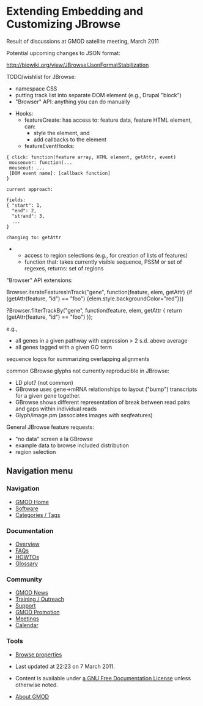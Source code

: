 



<span id="top"></span>




# <span dir="auto">Extending Embedding and Customizing JBrowse</span>









Result of discussions at GMOD satellite meeting, March 2011

Potential upcoming changes to JSON format:

<a href="http://biowiki.org/view/JBrowse/JsonFormatStabilization"
class="external free"
rel="nofollow">http://biowiki.org/view/JBrowse/JsonFormatStabilization</a>

TODO/wishlist for JBrowse:

- namespace CSS
- putting track list into separate DOM element (e.g., Drupal "block")
- "Browser" API: anything you can do manually

<!-- -->

- Hooks:
  - featureCreate: has access to: feature data, feature HTML element,
    can:
    - style the element, and
    - add callbacks to the element
  - featureEventHooks:

<!-- -->

    { click: function(feature array, HTML element, getAttr, event)
     mouseover: function(...
     mouseout: ...
     [DOM event name]: [callback function]
    }

    current approach:

    fields:
    { "start": 1,
      "end": 2,
      "strand": 3,
      ...
    }

    changing to: getAttr

- - access to region selections (e.g., for creation of lists of
    features)
  - function that: takes currently visible sequence, PSSM or set of
    regexes, returns: set of regions

"Browser" API extensions:

Browser.iterateFeaturesInTrack("gene", function(feature, elem, getAttr)
{if (getAttr(feature, "id") == "foo")
{elem.style.backgroundColor="red"}})

?Browser.filterTrackBy("gene", function(feature, elem, getAttr { return
(getAttr(feature, "id") == "foo") });

e.g.,

- all genes in a given pathway with expression \> 2 s.d. above average
- all genes tagged with a given GO term

sequence logos for summarizing overlapping alignments

common GBrowse glyphs not currently reproducible in JBrowse:

- LD plot? (not common)
- GBrowse uses gene-\>mRNA relationships to layout ("bump") transcripts
  for a given gene together.
- GBrowse shows different representation of break between read pairs and
  gaps within individual reads
- Glyph/image.pm (associates images with seqfeatures)

  
General JBrowse feature requests:

- "no data" screen a la GBrowse
- example data to browse included distribution
- region selection








## Navigation menu






### 



<a href="Main_Page"
style="background-image: url(../images/GMOD-cogs.png);"
title="Visit the main page"></a>


### Navigation



- <span id="n-GMOD-Home">[GMOD Home](Main_Page)</span>
- <span id="n-Software">[Software](GMOD_Components)</span>
- <span id="n-Categories-.2F-Tags">[Categories /
  Tags](Categories)</span>




### Documentation



- <span id="n-Overview">[Overview](Overview)</span>
- <span id="n-FAQs">[FAQs](Category%3AFAQ)</span>
- <span id="n-HOWTOs">[HOWTOs](Category%3AHOWTO)</span>
- <span id="n-Glossary">[Glossary](Glossary)</span>




### Community



- <span id="n-GMOD-News">[GMOD News](GMOD_News)</span>
- <span id="n-Training-.2F-Outreach">[Training /
  Outreach](Training_and_Outreach)</span>
- <span id="n-Support">[Support](Support)</span>
- <span id="n-GMOD-Promotion">[GMOD Promotion](GMOD_Promotion)</span>
- <span id="n-Meetings">[Meetings](Meetings)</span>
- <span id="n-Calendar">[Calendar](Calendar)</span>




### Tools

- <span id="t-smwbrowselink"><a href="Special%3ABrowse/Extending_Embedding_and_Customizing_JBrowse"
  rel="smw-browse">Browse properties</a></span>



- <span id="footer-info-lastmod">Last updated at 22:23 on 7 March
  2011.</span>
<!-- - <span id="footer-info-viewcount">23,476 page views.</span> -->
- <span id="footer-info-copyright">Content is available under
  <a href="http://www.gnu.org/licenses/fdl-1.3.html" class="external"
  rel="nofollow">a GNU Free Documentation License</a> unless otherwise
  noted.</span>

<!-- -->

- <span id="footer-places-about">[About
  GMOD](GMOD%3AAbout "GMOD%3AAbout")</span>

<!-- -->




